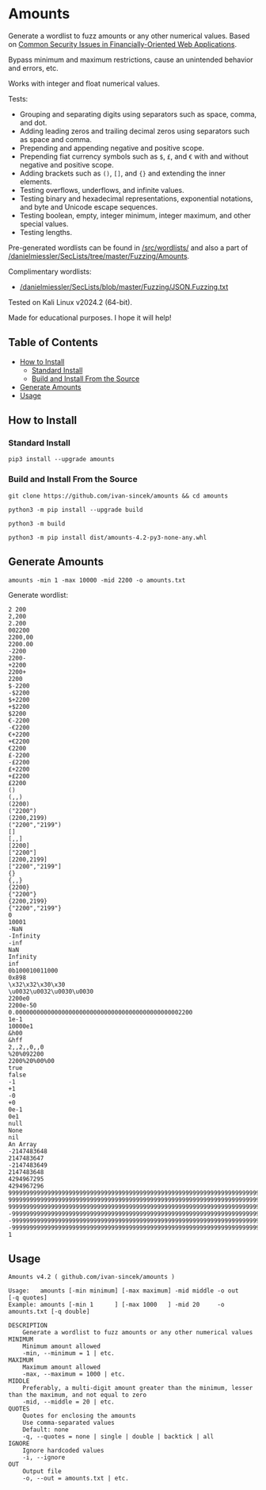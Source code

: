 # Amounts

Generate a wordlist to fuzz amounts or any other numerical values. Based on [Common Security Issues in Financially-Oriented Web Applications](https://soroush.me/downloadable/common-security-issues-in-financially-orientated-web-applications.pdf).

Bypass minimum and maximum restrictions, cause an unintended behavior and errors, etc.

Works with integer and float numerical values.

Tests:

* Grouping and separating digits using separators such as space, comma, and dot.
* Adding leading zeros and trailing decimal zeros using separators such as space and comma.
* Prepending and appending negative and positive scope.
* Prepending fiat currency symbols such as `$`, `£`, and `€` with and without negative and positive scope.
* Adding brackets such as `()`, `[]`, and `{}` and extending the inner elements.
* Testing overflows, underflows, and infinite values.
* Testing binary and hexadecimal representations, exponential notations, and byte and Unicode escape sequences.
* Testing boolean, empty, integer minimum, integer maximum, and other special values.
* Testing lengths.

Pre-generated wordlists can be found in [/src/wordlists/](https://github.com/ivan-sincek/amounts/tree/main/src/wordlists) and also a part of [/danielmiessler/SecLists/tree/master/Fuzzing/Amounts](https://github.com/danielmiessler/SecLists/tree/master/Fuzzing/Amounts).

Complimentary wordlists:

* [/danielmiessler/SecLists/blob/master/Fuzzing/JSON.Fuzzing.txt](https://github.com/danielmiessler/SecLists/blob/master/Fuzzing/JSON.Fuzzing.txt)

Tested on Kali Linux v2024.2 (64-bit).

Made for educational purposes. I hope it will help!

## Table of Contents

* [How to Install](#how-to-install)
	* [Standard Install](#standard-install)
	* [Build and Install From the Source](#build-and-install-from-the-source)
* [Generate Amounts](#generate-amounts)
* [Usage](#usage)

## How to Install

### Standard Install

```fundamental
pip3 install --upgrade amounts
```

### Build and Install From the Source

```fundamental
git clone https://github.com/ivan-sincek/amounts && cd amounts

python3 -m pip install --upgrade build

python3 -m build

python3 -m pip install dist/amounts-4.2-py3-none-any.whl
```

## Generate Amounts

```fundamental
amounts -min 1 -max 10000 -mid 2200 -o amounts.txt
```

Generate wordlist:

```fundamental
2 200
2,200
2.200
002200
2200,00
2200.00
-2200
2200-
+2200
2200+
2200
$-2200
-$2200
$+2200
+$2200
$2200
€-2200
-€2200
€+2200
+€2200
€2200
£-2200
-£2200
£+2200
+£2200
£2200
()
(,,)
(2200)
("2200")
(2200,2199)
("2200","2199")
[]
[,,]
[2200]
["2200"]
[2200,2199]
["2200","2199"]
{}
{,,}
{2200}
{"2200"}
{2200,2199}
{"2200","2199"}
0
10001
-NaN
-Infinity
-inf
NaN
Infinity
inf
0b100010011000
0x898
\x32\x32\x30\x30
\u0032\u0032\u0030\u0030
2200e0
2200e-50
0.00000000000000000000000000000000000000000000002200
1e-1
10000e1
&h00
&hff
2,,2,,0,,0
%20%092200
2200%20%00%00
true
false
-1
+1
-0
+0
0e-1
0e1
null
None
nil
An Array
-2147483648
2147483647
-2147483649
2147483648
4294967295
4294967296
99999999999999999999999999999999999999999999999999999999999999999999999999999999999999999999999999999999999999999999999999999999
9999999999999999999999999999999999999999999999999999999999999999999999999999999999999999999999999999999999999999999999999999999999999999999999999999999999999999999999999999999999999999999999999999999999999999999999999999999999999999999999999999999999999999
999999999999999999999999999999999999999999999999999999999999999999999999999999999999999999999999999999999999999999999999999999999999999999999999999999999999999999999999999999999999999999999999999999999999999999999999999999999999999999999999999999999999999999999999999999999999999999999999999999999999999999999999999999999999999999999999999999999999999999999999999999999999999999999999
-9999999999999999999999999999999999999999999999999999999999999999999999999999999999999999999999999999999999999999999999999999999
-999999999999999999999999999999999999999999999999999999999999999999999999999999999999999999999999999999999999999999999999999999999999999999999999999999999999999999999999999999999999999999999999999999999999999999999999999999999999999999999999999999999999999
-99999999999999999999999999999999999999999999999999999999999999999999999999999999999999999999999999999999999999999999999999999999999999999999999999999999999999999999999999999999999999999999999999999999999999999999999999999999999999999999999999999999999999999999999999999999999999999999999999999999999999999999999999999999999999999999999999999999999999999999999999999999999999999999999
1
```

## Usage

```fundamental
Amounts v4.2 ( github.com/ivan-sincek/amounts )

Usage:   amounts [-min minimum] [-max maximum] -mid middle -o out         [-q quotes]
Example: amounts [-min 1      ] [-max 1000   ] -mid 20     -o amounts.txt [-q double]

DESCRIPTION
    Generate a wordlist to fuzz amounts or any other numerical values
MINIMUM
    Minimum amount allowed
    -min, --minimum = 1 | etc.
MAXIMUM
    Maximum amount allowed
    -max, --maximum = 1000 | etc.
MIDDLE
    Preferably, a multi-digit amount greater than the minimum, lesser than the maximum, and not equal to zero
    -mid, --middle = 20 | etc.
QUOTES
    Quotes for enclosing the amounts
    Use comma-separated values
    Default: none
    -q, --quotes = none | single | double | backtick | all
IGNORE
    Ignore hardcoded values
    -i, --ignore
OUT
    Output file
    -o, --out = amounts.txt | etc.
```
